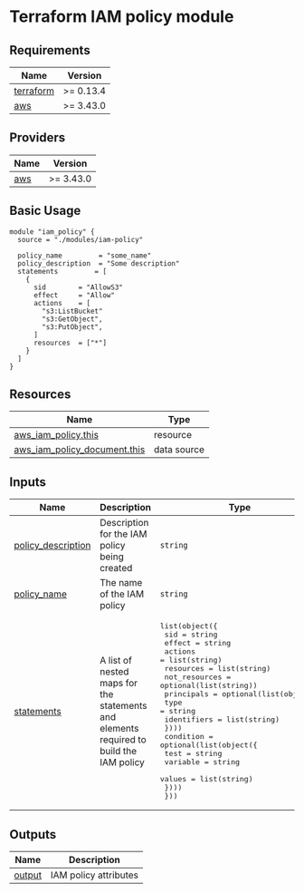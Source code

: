 # Terraform IAM policy module

## Requirements

| Name | Version |
|------|---------|
| <a name="requirement_terraform"></a> [terraform](#requirement\_terraform) | >= 0.13.4 |
| <a name="requirement_aws"></a> [aws](#requirement\_aws) | >= 3.43.0 |

## Providers

| Name | Version |
|------|---------|
| <a name="provider_aws"></a> [aws](#provider\_aws) | >= 3.43.0 |

## Basic Usage

```hcl
module "iam_policy" {
  source = "./modules/iam-policy"

  policy_name         = "some_name"
  policy_description  = "Some description"
  statements         = [
    {
      sid        = "AllowS3"
      effect     = "Allow"
      actions    = [               
        "s3:ListBucket"
        "s3:GetObject",
        "s3:PutObject",
      ]
      resources  = ["*"]
    }
  ]
}
```

## Resources

| Name | Type |
|------|------|
| [aws_iam_policy.this](https://registry.terraform.io/providers/hashicorp/aws/latest/docs/resources/iam_policy) | resource |
| [aws_iam_policy_document.this](https://registry.terraform.io/providers/hashicorp/aws/latest/docs/data-sources/iam_policy_document) | data source |

## Inputs

| Name | Description | Type | Default | Required |
|------|-------------|------|---------|:--------:|
| <a name="input_policy_description"></a> [policy\_description](#input\_policy\_description) | Description for the IAM policy being created | `string` | `"Created by Terraform"` | no |
| <a name="input_policy_name"></a> [policy\_name](#input\_policy\_name) | The name of the IAM policy | `string` | n/a | yes |
| <a name="input_statements"></a> [statements](#input\_statements) | A list of nested maps for the statements and elements required to build the IAM policy | <pre>list(object({<br>    sid           = string<br>    effect        = string<br>    actions       = list(string)<br>    resources     = list(string)<br>    not_resources = optional(list(string))<br>    principals = optional(list(object({<br>      type        = string<br>      identifiers = list(string)<br>    })))<br>    condition = optional(list(object({<br>      test     = string<br>      variable = string<br>      values   = list(string)<br>    })))<br>  }))</pre> | `[]` | no |

## Outputs

| Name | Description |
|------|-------------|
| <a name="output_output"></a> [output](#output\_output) | IAM policy attributes |
